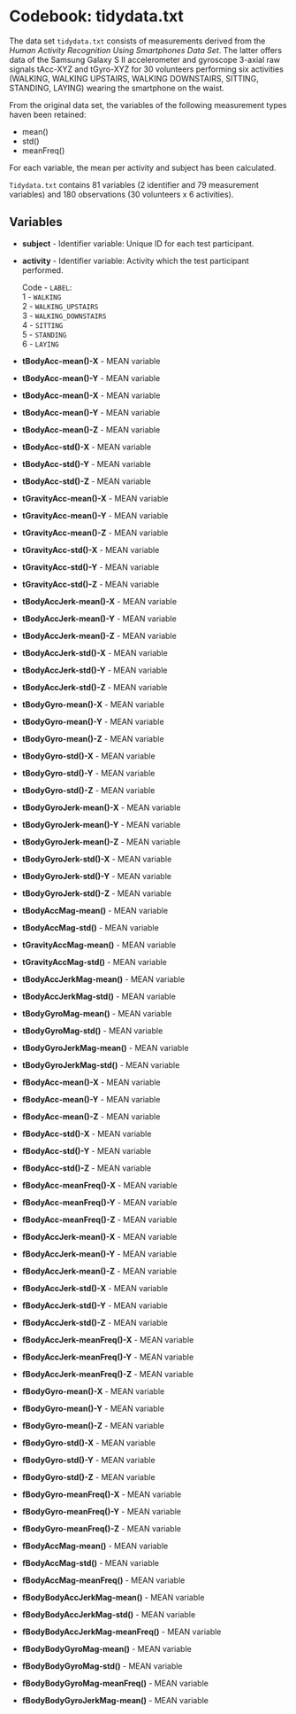 # Codebook: tidydata.txt

The data set `tidydata.txt` consists of measurements derived from the *Human Activity Recognition Using Smartphones Data Set*. The latter offers data of the Samsung Galaxy S II accelerometer and gyroscope 3-axial raw signals tAcc-XYZ and tGyro-XYZ for 30 volunteers performing six activities (WALKING, WALKING UPSTAIRS, WALKING DOWNSTAIRS, SITTING, STANDING, LAYING) wearing the smartphone on the waist.

From the original data set, the variables of the following measurement types haven been retained:

* mean()
* std()
* meanFreq()

For each variable, the mean per activity and subject has been calculated.

`Tidydata.txt` contains 81 variables (2 identifier and 79 measurement variables) and 180 observations (30 volunteers x 6 activities).

## Variables

* **subject** - Identifier variable: Unique ID for each test participant. 
* **activity** - Identifier variable: Activity which the test participant performed. 

  Code - `LABEL`:  
  1 - `WALKING`  
  2 - `WALKING_UPSTAIRS`  
  3 - `WALKING_DOWNSTAIRS`  
  4 - `SITTING`  
  5 - `STANDING`  
  6 - `LAYING`

* **tBodyAcc-mean()-X** - MEAN variable
* **tBodyAcc-mean()-Y** - MEAN variable
* **tBodyAcc-mean()-X** - MEAN variable
* **tBodyAcc-mean()-Y** - MEAN variable
* **tBodyAcc-mean()-Z** - MEAN variable
* **tBodyAcc-std()-X** - MEAN variable
* **tBodyAcc-std()-Y** - MEAN variable
* **tBodyAcc-std()-Z** - MEAN variable
* **tGravityAcc-mean()-X** - MEAN variable
* **tGravityAcc-mean()-Y** - MEAN variable
* **tGravityAcc-mean()-Z** - MEAN variable
* **tGravityAcc-std()-X** - MEAN variable
* **tGravityAcc-std()-Y** - MEAN variable
* **tGravityAcc-std()-Z** - MEAN variable
* **tBodyAccJerk-mean()-X** - MEAN variable
* **tBodyAccJerk-mean()-Y** - MEAN variable
* **tBodyAccJerk-mean()-Z** - MEAN variable
* **tBodyAccJerk-std()-X** - MEAN variable
* **tBodyAccJerk-std()-Y** - MEAN variable
* **tBodyAccJerk-std()-Z** - MEAN variable
* **tBodyGyro-mean()-X** - MEAN variable
* **tBodyGyro-mean()-Y** - MEAN variable
* **tBodyGyro-mean()-Z** - MEAN variable
* **tBodyGyro-std()-X** - MEAN variable
* **tBodyGyro-std()-Y** - MEAN variable
* **tBodyGyro-std()-Z** - MEAN variable
* **tBodyGyroJerk-mean()-X** - MEAN variable
* **tBodyGyroJerk-mean()-Y** - MEAN variable
* **tBodyGyroJerk-mean()-Z** - MEAN variable
* **tBodyGyroJerk-std()-X** - MEAN variable
* **tBodyGyroJerk-std()-Y** - MEAN variable
* **tBodyGyroJerk-std()-Z** - MEAN variable
* **tBodyAccMag-mean()** - MEAN variable
* **tBodyAccMag-std()** - MEAN variable
* **tGravityAccMag-mean()** - MEAN variable
* **tGravityAccMag-std()** - MEAN variable
* **tBodyAccJerkMag-mean()** - MEAN variable
* **tBodyAccJerkMag-std()** - MEAN variable
* **tBodyGyroMag-mean()** - MEAN variable
* **tBodyGyroMag-std()** - MEAN variable
* **tBodyGyroJerkMag-mean()** - MEAN variable
* **tBodyGyroJerkMag-std()** - MEAN variable
* **fBodyAcc-mean()-X** - MEAN variable
* **fBodyAcc-mean()-Y** - MEAN variable
* **fBodyAcc-mean()-Z** - MEAN variable
* **fBodyAcc-std()-X** - MEAN variable
* **fBodyAcc-std()-Y** - MEAN variable
* **fBodyAcc-std()-Z** - MEAN variable
* **fBodyAcc-meanFreq()-X** - MEAN variable
* **fBodyAcc-meanFreq()-Y** - MEAN variable
* **fBodyAcc-meanFreq()-Z** - MEAN variable
* **fBodyAccJerk-mean()-X** - MEAN variable
* **fBodyAccJerk-mean()-Y** - MEAN variable
* **fBodyAccJerk-mean()-Z** - MEAN variable
* **fBodyAccJerk-std()-X** - MEAN variable
* **fBodyAccJerk-std()-Y** - MEAN variable
* **fBodyAccJerk-std()-Z** - MEAN variable
* **fBodyAccJerk-meanFreq()-X** - MEAN variable
* **fBodyAccJerk-meanFreq()-Y** - MEAN variable
* **fBodyAccJerk-meanFreq()-Z** - MEAN variable
* **fBodyGyro-mean()-X** - MEAN variable
* **fBodyGyro-mean()-Y** - MEAN variable
* **fBodyGyro-mean()-Z** - MEAN variable
* **fBodyGyro-std()-X** - MEAN variable
* **fBodyGyro-std()-Y** - MEAN variable
* **fBodyGyro-std()-Z** - MEAN variable
* **fBodyGyro-meanFreq()-X** - MEAN variable
* **fBodyGyro-meanFreq()-Y** - MEAN variable
* **fBodyGyro-meanFreq()-Z** - MEAN variable
* **fBodyAccMag-mean()** - MEAN variable
* **fBodyAccMag-std()** - MEAN variable
* **fBodyAccMag-meanFreq()** - MEAN variable
* **fBodyBodyAccJerkMag-mean()** - MEAN variable
* **fBodyBodyAccJerkMag-std()** - MEAN variable
* **fBodyBodyAccJerkMag-meanFreq()** - MEAN variable
* **fBodyBodyGyroMag-mean()** - MEAN variable
* **fBodyBodyGyroMag-std()** - MEAN variable
* **fBodyBodyGyroMag-meanFreq()** - MEAN variable
* **fBodyBodyGyroJerkMag-mean()** - MEAN variable